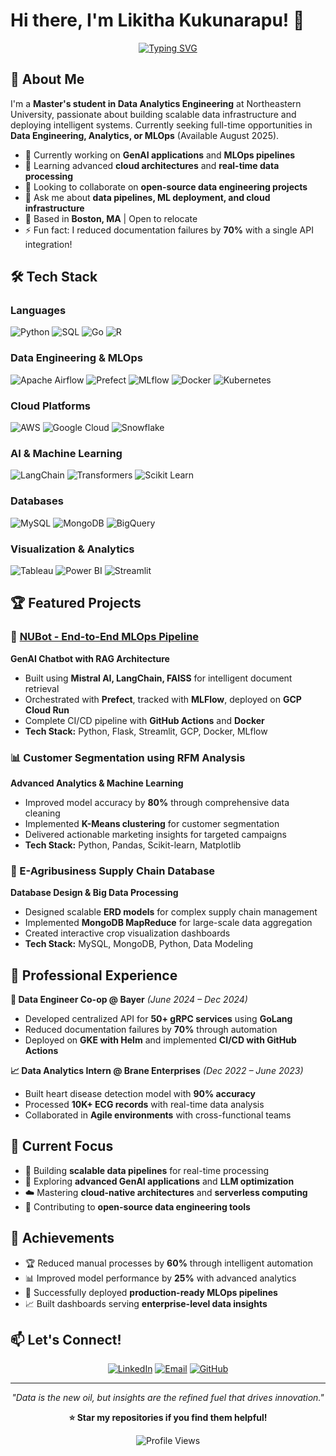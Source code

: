 # Hi there, I'm Likitha Kukunarapu! 👋

<div align="center">
  
[![Typing SVG](https://readme-typing-svg.herokuapp.com?font=Fira+Code&pause=1000&color=2E8B57&width=600&lines=Data+Analyst+%7C+Data+Engineer+%7C+Data+Scientist+%7C+ML+Engineer;Building+Scalable+Data+Pipelines;GenAI+%26+MLOps+Enthusiast;Always+Learning+New+Technologies)](https://git.io/typing-svg)

</div>

## 🚀 About Me

I'm a **Master's student in Data Analytics Engineering** at Northeastern University, passionate about building scalable data infrastructure and deploying intelligent systems. Currently seeking full-time opportunities in **Data Engineering, Analytics, or MLOps** (Available August 2025).

- 🔭 Currently working on **GenAI applications** and **MLOps pipelines**
- 🌱 Learning advanced **cloud architectures** and **real-time data processing**
- 👯 Looking to collaborate on **open-source data engineering projects**
- 💬 Ask me about **data pipelines, ML deployment, and cloud infrastructure**
- 📍 Based in **Boston, MA** | Open to relocate
- ⚡ Fun fact: I reduced documentation failures by **70%** with a single API integration!

## 🛠️ Tech Stack

### Languages
![Python](https://img.shields.io/badge/-Python-3776AB?style=flat-square&logo=python&logoColor=white)
![SQL](https://img.shields.io/badge/-SQL-4479A1?style=flat-square&logo=mysql&logoColor=white)
![Go](https://img.shields.io/badge/-Go-00ADD8?style=flat-square&logo=go&logoColor=white)
![R](https://img.shields.io/badge/-R-276DC3?style=flat-square&logo=r&logoColor=white)

### Data Engineering & MLOps
![Apache Airflow](https://img.shields.io/badge/-Airflow-017CEE?style=flat-square&logo=apache-airflow&logoColor=white)
![Prefect](https://img.shields.io/badge/-Prefect-024DFD?style=flat-square&logo=prefect&logoColor=white)
![MLflow](https://img.shields.io/badge/-MLflow-0194E2?style=flat-square&logo=mlflow&logoColor=white)
![Docker](https://img.shields.io/badge/-Docker-2496ED?style=flat-square&logo=docker&logoColor=white)
![Kubernetes](https://img.shields.io/badge/-Kubernetes-326CE5?style=flat-square&logo=kubernetes&logoColor=white)

### Cloud Platforms
![AWS](https://img.shields.io/badge/-AWS-232F3E?style=flat-square&logo=amazon-aws&logoColor=white)
![Google Cloud](https://img.shields.io/badge/-GCP-4285F4?style=flat-square&logo=google-cloud&logoColor=white)
![Snowflake](https://img.shields.io/badge/-Snowflake-29B5E8?style=flat-square&logo=snowflake&logoColor=white)

### AI & Machine Learning
![LangChain](https://img.shields.io/badge/-LangChain-121212?style=flat-square&logo=chainlink&logoColor=white)
![Transformers](https://img.shields.io/badge/-Transformers-FF6F00?style=flat-square&logo=huggingface&logoColor=white)
![Scikit Learn](https://img.shields.io/badge/-Scikit_Learn-F7931E?style=flat-square&logo=scikit-learn&logoColor=white)

### Databases
![MySQL](https://img.shields.io/badge/-MySQL-4479A1?style=flat-square&logo=mysql&logoColor=white)
![MongoDB](https://img.shields.io/badge/-MongoDB-47A248?style=flat-square&logo=mongodb&logoColor=white)
![BigQuery](https://img.shields.io/badge/-BigQuery-4285F4?style=flat-square&logo=google-cloud&logoColor=white)

### Visualization & Analytics
![Tableau](https://img.shields.io/badge/-Tableau-E97627?style=flat-square&logo=tableau&logoColor=white)
![Power BI](https://img.shields.io/badge/-Power_BI-F2C811?style=flat-square&logo=power-bi&logoColor=black)
![Streamlit](https://img.shields.io/badge/-Streamlit-FF4B4B?style=flat-square&logo=streamlit&logoColor=white)

## 🏆 Featured Projects

### 🤖 [NUBot - End-to-End MLOps Pipeline](https://github.com/likithakukunarapu/NUBot)
**GenAI Chatbot with RAG Architecture**
- Built using **Mistral AI, LangChain, FAISS** for intelligent document retrieval
- Orchestrated with **Prefect**, tracked with **MLFlow**, deployed on **GCP Cloud Run**
- Complete CI/CD pipeline with **GitHub Actions** and **Docker**
- **Tech Stack:** Python, Flask, Streamlit, GCP, Docker, MLflow

### 📊 Customer Segmentation using RFM Analysis
**Advanced Analytics & Machine Learning**
- Improved model accuracy by **80%** through comprehensive data cleaning
- Implemented **K-Means clustering** for customer segmentation
- Delivered actionable marketing insights for targeted campaigns
- **Tech Stack:** Python, Pandas, Scikit-learn, Matplotlib

### 🌾 E-Agribusiness Supply Chain Database
**Database Design & Big Data Processing**
- Designed scalable **ERD models** for complex supply chain management
- Implemented **MongoDB MapReduce** for large-scale data aggregation
- Created interactive crop visualization dashboards
- **Tech Stack:** MySQL, MongoDB, Python, Data Modeling

## 💼 Professional Experience

**🔧 Data Engineer Co-op @ Bayer** *(June 2024 – Dec 2024)*
- Developed centralized API for **50+ gRPC services** using **GoLang**
- Reduced documentation failures by **70%** through automation
- Deployed on **GKE with Helm** and implemented **CI/CD with GitHub Actions**

**📈 Data Analytics Intern @ Brane Enterprises** *(Dec 2022 – June 2023)*
- Built heart disease detection model with **90% accuracy**
- Processed **10K+ ECG records** with real-time data analysis
- Collaborated in **Agile environments** with cross-functional teams

## 🎯 Current Focus

- 🚀 Building **scalable data pipelines** for real-time processing
- 🤖 Exploring **advanced GenAI applications** and **LLM optimization**
- ☁️ Mastering **cloud-native architectures** and **serverless computing**
- 🔄 Contributing to **open-source data engineering tools**

## 🌟 Achievements

- 🏆 Reduced manual processes by **60%** through intelligent automation
- 📊 Improved model performance by **25%** with advanced analytics
- 🔧 Successfully deployed **production-ready MLOps pipelines**
- 📈 Built dashboards serving **enterprise-level data insights**

## 📫 Let's Connect!

<div align="center">
  
[![LinkedIn](https://img.shields.io/badge/-LinkedIn-0077B5?style=for-the-badge&logo=linkedin&logoColor=white)](https://linkedin.com/in/likithakukunarapu)
[![Email](https://img.shields.io/badge/-Email-D14836?style=for-the-badge&logo=gmail&logoColor=white)](mailto:likithakukunarapu@gmail.com)
[![GitHub](https://img.shields.io/badge/-GitHub-181717?style=for-the-badge&logo=github&logoColor=white)](https://github.com/likithakukunarapu)

</div>

---

<div align="center">
  
*"Data is the new oil, but insights are the refined fuel that drives innovation."*

**⭐ Star my repositories if you find them helpful!**

![Profile Views](https://komarev.com/ghpvc/?username=likithakukunarapu&color=2E8B57&style=flat-square&label=Profile+Views)

</div>
